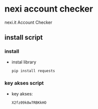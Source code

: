 # nexi account checker

nexi.it Account Checker

## install script

### install

* instal library

   ```bash
   pip install requests


### key akses script
* key akses:

    ```bash
    X2fz09k8w7RBKkHO
